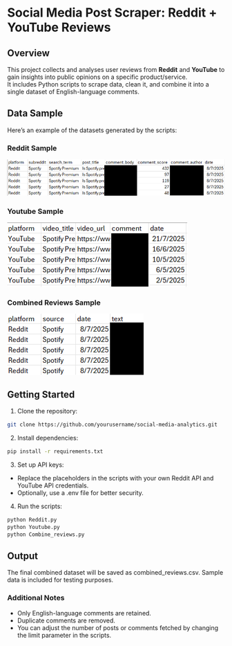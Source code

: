 # Social Media Post Scraper: Reddit + YouTube Reviews

## Overview
This project collects and analyses user reviews from **Reddit** and **YouTube** to gain insights into public opinions on a specific product/service.  
It includes Python scripts to scrape data, clean it, and combine it into a single dataset of English-language comments.

## Data Sample
Here’s an example of the datasets generated by the scripts:

### Reddit Sample
![Reddit Data Sample](screenshots/sample-of-reddit-data.png)

### Youtube Sample
![YouTube Data Sample](screenshots/sample-of-youtube-data.png)

### Combined Reviews Sample
![Combined Reviews Sample](screenshots/combined_reviews.png)

## Getting Started

1. Clone the repository:
```bash
git clone https://github.com/yourusername/social-media-analytics.git
```

2. Install dependencies:
```bash
pip install -r requirements.txt
```

3. Set up API keys:
- Replace the placeholders in the scripts with your own Reddit API and YouTube API credentials.
- Optionally, use a .env file for better security.

4. Run the scripts:
```bash
python Reddit.py
python Youtube.py
python Combine_reviews.py
```
## Output
The final combined dataset will be saved as combined_reviews.csv.
Sample data is included for testing purposes.

### Additional Notes
- Only English-language comments are retained.
- Duplicate comments are removed.
- You can adjust the number of posts or comments fetched by changing the limit parameter in the scripts.

